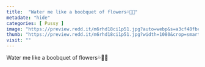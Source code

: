 ```yaml
---
title:  "Water me like a boobquet of flowers💦💐😉"
metadate: "hide"
categories: [ Pussy ]
image: "https://preview.redd.it/m6rhd18ci1p51.jpg?auto=webp&s=a3cf48fbcb1103008b56e820cfebb8927b1d1275"
thumb: "https://preview.redd.it/m6rhd18ci1p51.jpg?width=1080&crop=smart&auto=webp&s=2ab0a8de00f47feb3a06414ffb497121ae238f43"
visit: ""
---
```

Water me like a boobquet of flowers💦💐😉
